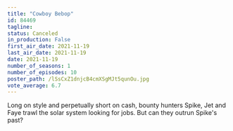 ```yaml
---
title: "Cowboy Bebop"
id: 84469
tagline: 
status: Canceled
in_production: False
first_air_date: 2021-11-19
last_air_date: 2021-11-19
date: 2021-11-19
number_of_seasons: 1
number_of_episodes: 10
poster_path: /lSsCxZ1dnjcB4cmXSgMJt5qunOu.jpg
vote_average: 6.7
---
```


Long on style and perpetually short on cash, bounty hunters Spike, Jet and Faye trawl the solar system looking for jobs. But can they outrun Spike's past?
